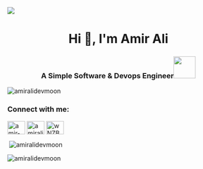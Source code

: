 ![](https://github.com/halfrost/halfrost/blob/master/icons/header_.png)

<h1 align="center">Hi 👋, I'm Amir Ali</h1>
<h3 align="center">A Simple Software &amp; Devops Engineer<img src="https://media.giphy.com/media/VgCDAzcKvsR6OM0uWg/giphy.gif" width="50"></h3>

<p align="left"> <img src="https://komarev.com/ghpvc/?username=amiralidevmoon&label=Profile%20views&color=0e75b6&style=flat" alt="amiralidevmoon" /> </p>

<h3 align="left">Connect with me:</h3>
<p align="left">
<a href="https://linkedin.com/in/amir-ali-taheri" target="blank"><img align="center" src="https://raw.githubusercontent.com/rahuldkjain/github-profile-readme-generator/master/src/images/icons/Social/linked-in-alt.svg" alt="amir-ali-taheri" height="30" width="40" /></a>
<a href="https://instagram.com/amiralidevmoon" target="blank"><img align="center" src="https://raw.githubusercontent.com/rahuldkjain/github-profile-readme-generator/master/src/images/icons/Social/instagram.svg" alt="amiralidevmoon" height="30" width="40" /></a>
<a href="https://discord.gg/wNZBRrU" target="blank"><img align="center" src="https://raw.githubusercontent.com/rahuldkjain/github-profile-readme-generator/master/src/images/icons/Social/discord.svg" alt="wNZBRrU" height="30" width="40" /></a>
</p>


<p>&nbsp;<img align="center" src="https://github-readme-stats.vercel.app/api?username=amiralidevmoon&theme=tokyonight&show_icons=true&locale=en" alt="amiralidevmoon" /></p>
<p><img align="center" src="https://github-readme-streak-stats.herokuapp.com/?user=amiralidevmoon&theme=tokyonight" alt="amiralidevmoon" /></p>
